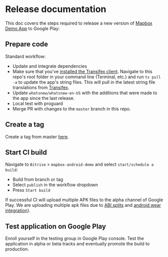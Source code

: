 # Release documentation

This doc covers the steps required to release a new version of [Mapbox Demo App](https://play.google.com/store/apps/details?id=com.mapbox.mapboxandroiddemo) to Google Play:

## Prepare code

Standard workflow:
 - Update and integrate dependencies
 - Make sure that you've [installed the Transifex client](https://docs.transifex.com/client/installing-the-client). Navigate to this repo's root folder in your command line (Terminal, etc.) and run `tx pull -a` to update the app's string files. This will pull in the latest string file translations from [Transifex](transifex.com).
 - Update `whatsnew/whatsnew-en-US` with the additions that were made to the app since the last release.
 - Local test with proguard 
 - Merge PR with changes to the `master` branch in this repo.

## Create a tag

Create a tag from master [here](https://github.com/mapbox/mapbox-android-demo/tags).

## Start CI build

Navigate to `Bitrise` > `mapbox-android-demo` and select `start/schedule a build`: 
 - Build from branch or tag
 - Select `publish` in the workflow dropdown
 - Press `Start build` 
 
If successful CI will upload multiple APK files to the alpha channel of Google Play.
We are uploading multiple apk files due to [ABI splits](https://developer.android.com/studio/build/configure-apk-splits.html#configure-abi-split) and [android wear integration](https://developer.android.com/training/wearables/apps/packaging.html)).
 
## Test application on Google Play

Enroll yourself in the testing group in Google Play console. 
Test the application in alpha or beta tracks and eventually promote the build to production.
